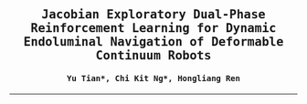 <div align="center">

<samp>

<h2> Jacobian Exploratory Dual-Phase Reinforcement Learning for Dynamic Endoluminal Navigation of Deformable Continuum Robots </h1>

<h4> Yu Tian*, Chi Kit Ng*, Hongliang Ren </h3>

</samp>   

---

</div>     
